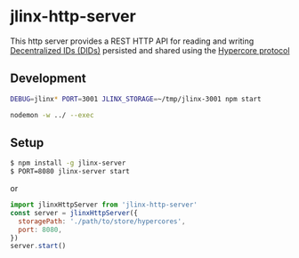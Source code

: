 # jlinx-http-server

This http server provides a REST HTTP API for reading and writing
[Decentralized IDs (DIDs)](https://w3c.github.io/did-core/) 
persisted and shared using the 
[Hypercore protocol](https://hypercore-protocol.org)


## Development

```bash
DEBUG=jlinx* PORT=3001 JLINX_STORAGE=~/tmp/jlinx-3001 npm start
```

```bash
nodemon -w ../ --exec
```

## Setup

```bash
$ npm install -g jlinx-server
$ PORT=8080 jlinx-server start
```

or

```js
import jlinxHttpServer from 'jlinx-http-server'
const server = jlinxHttpServer({
  storagePath: './path/to/store/hypercores',
  port: 8080,
})
server.start()
```

